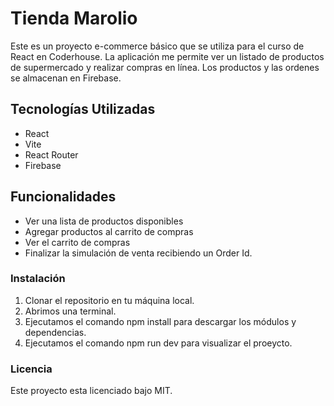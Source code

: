 # Tienda Marolio 
Este es un proyecto e-commerce básico que se utiliza para el curso de React en Coderhouse. La aplicación me permite ver un listado de productos de supermercado y realizar compras en línea. Los productos y las ordenes se almacenan en Firebase. 

## Tecnologías Utilizadas
- React
- Vite
- React Router
- Firebase

## Funcionalidades
- Ver una lista de productos disponibles 
- Agregar productos al carrito de compras
- Ver el carrito de compras
- Finalizar la simulación de venta recibiendo un Order Id. 

### Instalación 
1. Clonar el repositorio en tu máquina local. 
2. Abrimos una terminal. 
3. Ejecutamos el comando npm install para descargar los módulos y dependencias. 
4. Ejecutamos el comando npm run dev para visualizar el proeycto. 

### Licencia 
Este proyecto esta licenciado bajo MIT. 